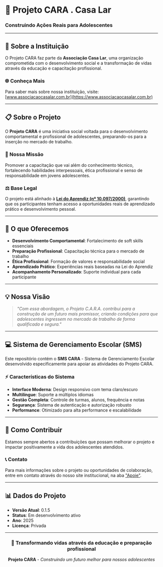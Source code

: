 # 🌟 Projeto CARA . Casa Lar
### **Construindo Ações Reais para Adolescentes**

---

## 🏢 Sobre a Instituição

O Projeto CARA faz parte da **Associação Casa Lar**, uma organização comprometida com o desenvolvimento social e a transformação de vidas através da educação e capacitação profissional.

### 🌐 Conheça Mais

Para saber mais sobre nossa instituição, visite: [www.associacaocasalar.com.br](https://www.associacaocasalar.com.br)

---

## 📋 Sobre o Projeto

O **Projeto CARA** é uma iniciativa social voltada para o desenvolvimento comportamental e profissional de adolescentes, preparando-os para a inserção no mercado de trabalho.

### 🎯 Nossa Missão

Promover a capacitação que vai além do conhecimento técnico, fortalecendo habilidades interpessoais, ética profissional e senso de responsabilidade em jovens adolescentes.

### ⚖️ Base Legal

O projeto está alinhado à **[Lei do Aprendiz (nº 10.097/2000)](https://www.planalto.gov.br/ccivil_03/leis/l10097.htm)**, garantindo que os participantes tenham acesso a oportunidades reais de aprendizado prático e desenvolvimento pessoal.

---

## 🚀 O que Oferecemos

- **Desenvolvimento Comportamental**: Fortalecimento de soft skills essenciais
- **Preparação Profissional**: Capacitação técnica para o mercado de trabalho
- **Ética Profissional**: Formação de valores e responsabilidade social
- **Aprendizado Prático**: Experiências reais baseadas na Lei do Aprendiz
- **Acompanhamento Personalizado**: Suporte individual para cada participante

---

## 💡 Nossa Visão

> *"Com essa abordagem, o Projeto C.A.R.A. contribui para a construção de um futuro mais promissor, criando condições para que adolescentes ingressem no mercado de trabalho de forma qualificada e segura."*

---

## 💻 Sistema de Gerenciamento Escolar (SMS)

Este repositório contém o **SMS CARA** - Sistema de Gerenciamento Escolar desenvolvido especificamente para apoiar as atividades do Projeto CARA.

### ⚡ Características do Sistema

- **Interface Moderna**: Design responsivo com tema claro/escuro
- **Multilíngue**: Suporte a múltiplos idiomas
- **Gestão Completa**: Controle de turmas, alunos, frequência e notas
- **Segurança**: Sistema de autenticação e autorização robusto
- **Performance**: Otimizado para alta performance e escalabilidade

---

## 🤝 Como Contribuir

Estamos sempre abertos a contribuições que possam melhorar o projeto e impactar positivamente a vida dos adolescentes atendidos.

### 📞 Contato

Para mais informações sobre o projeto ou oportunidades de colaboração, entre em contato através do nosso site institucional, na aba ["Apoie"](https://www.associacaocasalar.com.br/apoie).

---

## 📊 Dados do Projeto

- **Versão Atual**: 0.1.5
- **Status**: Em desenvolvimento ativo
- **Ano**: 2025
- **Licença**: Privada

---

<div align="center">

### 🌟 **Transformando vidas através da educação e preparação profissional**

**Projeto CARA** - *Construindo um futuro melhor para nossos adolescentes*

</div>
